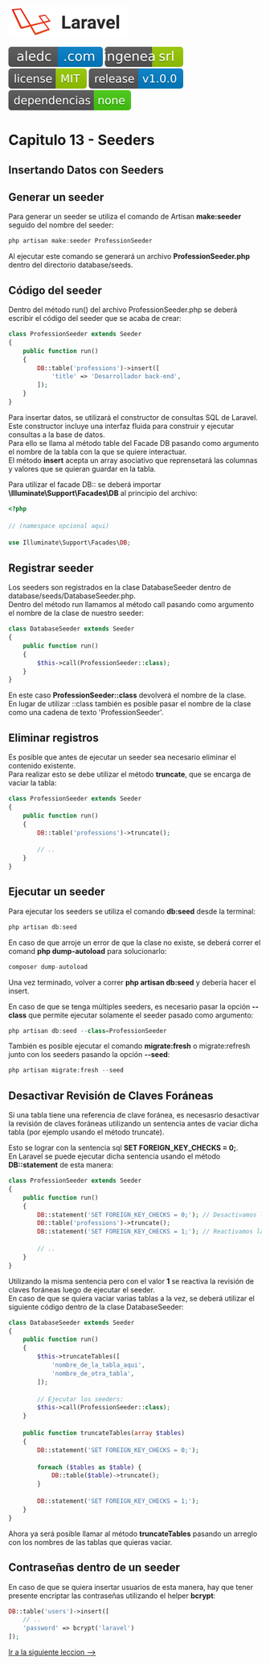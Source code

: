 ![Laravel](https://raw.githubusercontent.com/aledc7/Laravel/master/pirullo.png "Aledc.com")

[![aledc.com](https://github.com/aledc7/Scrum-Certification/blob/master/recursos/aledc.com.svg)](https://aledc.com)
[![ingenea.com.ar](https://github.com/aledc7/Scrum-Certification/blob/master/recursos/ingenea.svg)](http://ingenea.com.ar)
[![License](https://github.com/aledc7/Scrum-Certification/blob/master/recursos/mit-license.svg)](https://aledc.com)
[![GitHub release](https://github.com/aledc7/Scrum-Certification/blob/master/recursos/release.svg)](https://aledc.com)
[![Dependencies](https://github.com/aledc7/Scrum-Certification/blob/master/recursos/dependencias-none.svg)](https://aledc.com)

# Capitulo 13 - Seeders

## Insertando Datos con Seeders


## Generar un seeder
Para generar un seeder se utiliza el comando de Artisan __make:seeder__ seguido del nombre del seeder:

```php
php artisan make:seeder ProfessionSeeder
````

Al ejecutar este comando se generará un archivo __ProfessionSeeder.php__ dentro del directorio database/seeds.

## Código del seeder
Dentro del método run() del archivo ProfessionSeeder.php se deberá escribir el código del seeder que se acaba de crear:

```php
class ProfessionSeeder extends Seeder
{
    public function run()
    {
        DB::table('professions')->insert([
            'title' => 'Desarrollador back-end',
        ]);
    }
}
````

Para insertar datos, se utilizará el constructor de consultas SQL de Laravel.  
Este constructor incluye una interfaz fluida para construir y ejecutar consultas a la base de datos.  
Para ello se llama al método table del Facade DB pasando como argumento el nombre de la tabla con la que se quiere interactuar.    
El método __insert__ acepta un array asociativo que reprensetará las columnas y valores que se quieran guardar en la tabla.

Para utilizar el facade DB:: se deberá importar __\Illuminate\Support\Facades\DB__ al principio del archivo:

```php
<?php

// (namespace opcional aqui)

use Illuminate\Support\Facades\DB;
````


## Registrar seeder
Los seeders son registrados en la clase DatabaseSeeder dentro de database/seeds/DatabaseSeeder.php.  
Dentro del método run llamamos al método call pasando como argumento el nombre de la clase de nuestro seeder:
```php
class DatabaseSeeder extends Seeder
{
    public function run()
    {
        $this->call(ProfessionSeeder::class);
    }
}
````

En este caso __ProfessionSeeder::class__ devolverá el nombre de la clase.  
En lugar de utilizar ::class también es posible pasar el nombre de la clase como una cadena de texto 'ProfessionSeeder'.  

## Eliminar registros

Es posible que antes de ejecutar un seeder sea necesario eliminar el contenido existente.   
Para realizar esto se debe utilizar el método __truncate__, que se encarga de vaciar la tabla:

```php
class ProfessionSeeder extends Seeder
{
    public function run()
    {
        DB::table('professions')->truncate();

        // ..
    }
}
````

## Ejecutar un seeder
Para ejecutar los seeders se utiliza el comando __db:seed__ desde la terminal:

```php
php artisan db:seed
````

En caso de que arroje un error de que la clase no existe, se deberá correr el comand __php dump-autoload__ para solucionarlo:

```php
composer dump-autoload
````

Una vez terminado, volver a correr __php artisan db:seed__ y debería hacer el insert.




En caso de que se tenga múltiples seeders, es necesario pasar la opción __--class__ que permite ejecutar solamente el seeder pasado como argumento:
```php
php artisan db:seed --class=ProfessionSeeder
````

También es posible ejecutar el comando __migrate:fresh__ o migrate:refresh junto con los seeders pasando la opción __--seed__:
```php
php artisan migrate:fresh --seed
````

## Desactivar Revisión de Claves Foráneas

Si una tabla tiene una referencia de clave foránea, es necesasrio desactivar la revisión de claves foráneas utilizando un sentencia antes de vaciar dicha tabla (por ejemplo usando el método truncate).  

Esto se lograr con la sentencia sql __SET FOREIGN_KEY_CHECKS = 0;__.   
En Laravel se puede ejecutar dicha sentencia usando el método __DB::statement__ de esta manera:

```php
class ProfessionSeeder extends Seeder
{
    public function run()
    {
        DB::statement('SET FOREIGN_KEY_CHECKS = 0;'); // Desactivamos la revisión de claves foráneas
        DB::table('professions')->truncate();
        DB::statement('SET FOREIGN_KEY_CHECKS = 1;'); // Reactivamos la revisión de claves foráneas

        // ..
    }
}
````

Utilizando la misma sentencia pero con el valor __1__ se reactiva la revisión de claves foráneas luego de ejecutar el seeder.     
En caso de que se quiera vaciar varias tablas a la vez, se deberá utilizar el siguiente código dentro de la clase DatabaseSeeder:

```php
class DatabaseSeeder extends Seeder
{
    public function run()
    {
        $this->truncateTables([
            'nombre_de_la_tabla_aqui',
            'nombre_de_otra_tabla',
        ]);
  
        // Ejecutar los seeders:
        $this->call(ProfessionSeeder::class);
    }

    public function truncateTables(array $tables)
    {
        DB::statement('SET FOREIGN_KEY_CHECKS = 0;');

        foreach ($tables as $table) {
            DB::table($table)->truncate();
        }

        DB::statement('SET FOREIGN_KEY_CHECKS = 1;');
    }
}
````

Ahora ya será posible llamar al método __truncateTables__ pasando un arreglo con los nombres de las tablas que quieras vaciar.

## Contraseñas dentro de un seeder  
En caso de que se quiera insertar usuarios de esta manera, hay que tener presente encriptar las contraseñas utilizando el helper __bcrypt__:
```php
DB::table('users')->insert([
    // ..
    'password' => bcrypt('laravel')
]);
```

[Ir a la siguiente leccion -->](https://github.com/aledc7/Laravel/blob/master/lesson_14_constructor_consultas.md)
